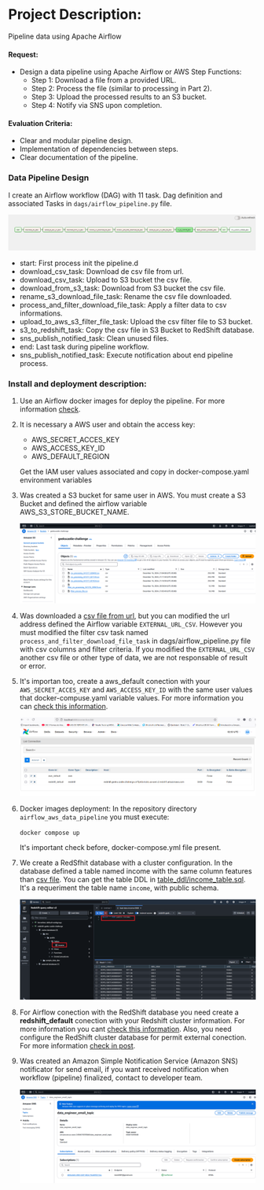 # Project Description:

  Pipeline data using Apache Airflow

#### Request:

- Design a data pipeline using Apache Airflow or AWS Step Functions:
  - Step 1: Download a file from a provided URL.
  - Step 2: Process the file (similar to processing in Part 2).
  - Step 3: Upload the processed results to an S3 bucket.
  - Step 4: Notify via SNS upon completion.

#### Evaluation Criteria:
 - Clear and modular pipeline design.
 - Implementation of dependencies between steps.
 - Clear documentation of the pipeline.


### Data Pipeline Design

 I create an Airflow workflow (DAG) with 11 task. Dag definition and associated Tasks in `dags/airflow_pipeline.py` file. 

  ![image](doc/image/dag_workflow.png)
  - start: First process init the pipeline.d
  - download_csv_task: Download de csv file from url.
  - download_csv_task: Upload to S3 bucket the csv file.
  - download_from_s3_task: Download from S3 bucket the csv file.
  - rename_s3_download_file_task: Rename the csv file downloaded.
  - process_and_filter_download_file_task: Apply a filter data to csv informations.
  - upload_to_aws_s3_filter_file_task: Upload the csv filter file to S3 bucket.
  - s3_to_redshift_task: Copy the csv file in S3 Bucket to RedShift database.
  - sns_publish_notified_task: Clean unused files.
  - end: Last task during pipeline workflow.
  - sns_publish_notified_task: Execute notification about end pipeline process.

### Install and deployment description:

1. Use an Airflow docker images for deploy the pipeline. For more information [check](https://airflow.apache.org/docs/apache-airflow/stable/howto/docker-compose/index.html).

1. It is necessary a AWS user and obtain the access key:  

   - AWS_SECRET_ACCES_KEY
   - AWS_ACCESS_KEY_ID
   - AWS_DEFAULT_REGION

    Get the IAM user values associated and copy in docker-compose.yaml environment variables

1. Was created a S3 bucket for same user in AWS. You must create a S3 Bucket and defined the airflow variable AWS_S3_STORE_BUCKET_NAME.

   ![image](doc/image/s3_bucket.png)

1. Was downloaded a [csv file from url](https://www.stats.govt.nz/assets/Uploads/Balance-of-payments/Balance-of-payments-and-international-investment-position-June-2024-quarter/Download-data/balance-of-payments-and-international-investment-position-june-2024-quarter.csv), but you can modified the url address defined the Airflow variable `EXTERNAL_URL_CSV`.   However you must modified the filter csv task named `process_and_filter_download_file_task` in dags/airflow_pipeline.py file with csv columns and filter criteria. If you modified the `EXTERNAL_URL_CSV`  another csv file or other type of data, we are not responsable of result or error. 

1. It's importan too, create a aws_default conection with your `AWS_SECRET_ACCES_KEY` and 
`AWS_ACCESS_KEY_ID` with the same user values that docker-compuse.yaml  variable values. 
For more information you can [check this information](https://airflow.apache.org/docs/apache-airflow-providers-amazon/stable/connections/aws.html). 

   ![image](doc/image/airflow_conections.png)



1. Docker images deployment:
   In the repository directory `airflow_aws_data_pipeline` you must execute:
      
      `docker compose up` 

   It's important check before, docker-compose.yml file present.

1. We create a RedSfhit database with a cluster configuration. In the database defined a 
table named income with the same column features than [csv file](https://www.stats.govt.nz/assets/Uploads/Balance-of-payments/Balance-of-payments-and-international-investment-position-June-2024-quarter/Download-data/balance-of-payments-and-international-investment-position-june-2024-quarter.csv).
You can get the table DDL in [table_ddl/income_table.sql](files/table_ddl.sql).  It's a requeriment the table name `income`, with public schema. 

      ![image](doc/image/redshift_cluster_database_table.png)
1. For Airflow conection with the RedShift database you need create a **redshift_default** conection with your Redshift cluster information. For more information you cant [check this information](https://www.astronomer.io/docs/learn/airflow-redshift/). Also, you need configure the RedShift cluster database for permit external conection. For more information [check in post](https://docs.bigeye.com/docs/redshift).

1. Was created an Amazon Simple Notification Service (Amazon SNS) notificator for send email, if you want received notification when workflow (pipeline) finalized, contact to developer team.

    ![image](doc/image/sns_aws_topic.png)

